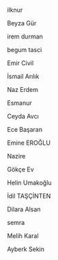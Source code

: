 ilknur

Beyza Gür

irem durman

begum tasci

Emir Civil

İsmail Arılık

Naz Erdem

Esmanur

Ceyda Avcı

Ece Başaran

Emine EROĞLU

Nazire

Gökçe Ev

Helin Umakoğlu

İdil TAŞÇİNTEN

Dilara Alsan

semra

Melih Karal

Ayberk Sekin
